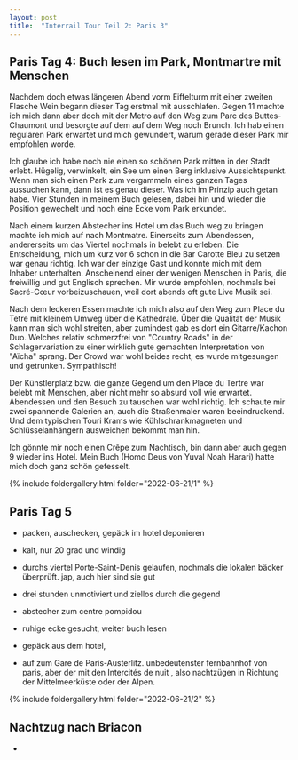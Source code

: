 ```yaml
---
layout: post
title:  "Interrail Tour Teil 2: Paris 3"
---
```


## Paris Tag 4: Buch lesen im Park, Montmartre mit Menschen 
Nachdem doch etwas längeren Abend vorm Eiffelturm mit einer zweiten Flasche Wein begann dieser Tag erstmal mit ausschlafen.
Gegen 11 machte ich mich dann aber doch mit der Metro auf den Weg zum Parc des Buttes-Chaumont und besorgte auf dem auf dem Weg noch Brunch.
Ich hab einen regulären Park erwartet und mich gewundert, warum gerade dieser Park mir empfohlen worde.

Ich glaube ich habe noch nie einen so schönen Park mitten in der Stadt erlebt. Hügelig, verwinkelt, ein See um einen Berg inklusive Aussichtspunkt.
Wenn man sich einen Park zum vergammeln eines ganzen Tages aussuchen kann, dann ist es genau dieser.
Was ich im Prinzip auch getan habe.
Vier Stunden in meinem Buch gelesen, dabei hin und wieder die Position gewechelt und noch eine Ecke vom Park erkundet.

Nach einem kurzen Abstecher ins Hotel um das Buch weg zu bringen machte ich mich auf nach Montmatre.
Einerseits zum Abendessen, andererseits um das Viertel nochmals in belebt zu erleben.
Die Entscheidung, mich um kurz vor 6 schon in die Bar Carotte Bleu zu setzen war genau richtig.
Ich war der einzige Gast und konnte mich mit dem Inhaber unterhalten.
Anscheinend einer der wenigen Menschen in Paris, die freiwillig und gut Englisch sprechen. 
Mir wurde empfohlen, nochmals bei Sacré-Cœur vorbeizuschauen, weil dort abends oft gute Live Musik sei.

Nach dem leckeren Essen machte ich mich also auf den Weg zum Place du Tetre mit kleinem Umweg über die Kathedrale.
Über die Qualität der Musik kann man sich wohl streiten, aber zumindest gab es dort ein Gitarre/Kachon Duo.
Welches relativ schmerzfrei von "Country Roads" in der Schlagervariation zu einer wirklich gute gemachten Interpretation von "Aïcha" sprang.
Der Crowd war wohl beides recht, es wurde mitgesungen und getrunken. Sympathisch!

Der Künstlerplatz bzw. die ganze Gegend um den Place du Tertre war belebt mit Menschen, aber nicht mehr so absurd voll wie erwartet.
Abendessen und den Besuch zu tauschen war wohl richtig.
Ich schaute mir zwei spannende Galerien an, auch die Straßenmaler waren beeindruckend. Und dem typischen Touri Krams wie Kühlschrankmagneten und Schlüsselanhängern ausweichen bekommt man hin. 

Ich gönnte mir noch einen Crêpe zum Nachtisch, bin dann aber auch gegen 9 wieder ins Hotel.
Mein Buch (Homo Deus von Yuval Noah Harari) hatte mich doch ganz schön gefesselt.

{% include foldergallery.html folder="2022-06-21/1" %}

## Paris Tag 5
* packen, auschecken, gepäck im hotel deponieren
* kalt, nur 20 grad und windig
* durchs viertel Porte-Saint-Denis gelaufen, nochmals die lokalen bäcker überprüft. jap, auch hier sind sie gut
* drei stunden unmotiviert und ziellos durch die gegend
* abstecher zum centre pompidou
* ruhige ecke gesucht, weiter buch lesen


* gepäck aus dem hotel,
* auf zum Gare de Paris-Austerlitz. unbedeutenster fernbahnhof von paris, aber der mit den Intercités de nuit
, also nachtzügen in Richtung der Mittelmeerküste oder der Alpen.

{% include foldergallery.html folder="2022-06-21/2" %}

## Nachtzug nach Briacon
*  
